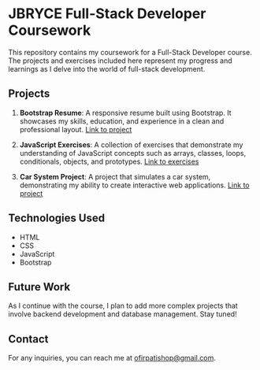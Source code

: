 # JBRYCE Full-Stack Developer Coursework

This repository contains my coursework for a Full-Stack Developer course. The projects and exercises included here represent my progress and learnings as I delve into the world of full-stack development.

## Projects

1. **Bootstrap Resume**: A responsive resume built using Bootstrap. It showcases my skills, education, and experience in a clean and professional layout. [Link to project](Bootstrap/Resume/index.html)

2. **JavaScript Exercises**: A collection of exercises that demonstrate my understanding of JavaScript concepts such as arrays, classes, loops, conditionals, objects, and prototypes. [Link to exercises](JS/)

3. **Car System Project**: A project that simulates a car system, demonstrating my ability to create interactive web applications. [Link to project](Project/carSystem/index.html)

## Technologies Used

- HTML
- CSS
- JavaScript
- Bootstrap

## Future Work

As I continue with the course, I plan to add more complex projects that involve backend development and database management. Stay tuned!

## Contact

For any inquiries, you can reach me at [ofirpatishop@gmail.com](mailto:ofirpatishop@gmail.com).
